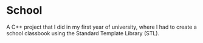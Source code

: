 # School
A C++ project that I did in my first year of university, where I had to create a school classbook using the Standard Template Library (STL).
